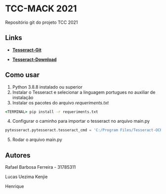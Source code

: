 # TCC-MACK 2021
Repositório git do projeto TCC 2021

## **Links**
 - [**Tesseract-Git**](https://github.com/tesseract-ocr/tessdoc)

 - [**Tesseract-Download**](https://github.com/UB-Mannheim/tesseract/wiki)

## **Como usar**
1. Python 3.8.8 instalado ou superior
2. Instalar o Tesseract e selecionar a linguagem portugues no auxiliar de instalação
3. Instalar os pacotes do arquivo *requeriments.txt*

```cmd
<TERMINAL> pip install -r requeriments.txt
```
4. Configurar o caminho para importar o tesseract no arquivo main.py

```py
pytesseract.pytesseract.tesseract_cmd = 'C:/Program Files/Tesseract-OCR/tesseract.exe'
```
5. Rodar o arquivo main.py

## **Autores**

Rafael Barbosa Ferreira - 31785311

Lucas Uezima Kenjie

Henrique
